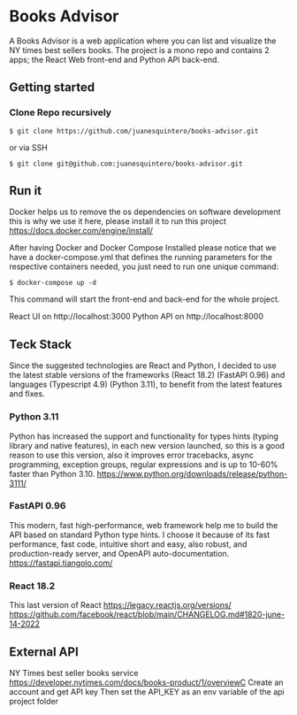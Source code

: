 # Books Advisor

A Books Advisor is a web application where you can list and visualize the NY times best sellers books.
The project is a mono repo and contains 2 apps; the React Web front-end and Python API back-end.

## Getting started


### Clone Repo recursively
```
$ git clone https://github.com/juanesquintero/books-advisor.git
```
or via SSH
```
$ git clone git@github.com:juanesquintero/books-advisor.git
```


## Run it

Docker helps us to remove the os dependencies on software development this is why we use it here, please install it to run this project https://docs.docker.com/engine/install/

After having Docker and Docker Compose Installed please notice that we have a docker-compose.yml that defines the running parameters for the respective containers needed, you just need to run one unique command:

```
$ docker-compose up -d
````

This command will start the front-end and back-end for the whole project.

React UI on http://localhost:3000
Python API on http://localhost:8000



## Teck Stack

Since the suggested technologies are React and Python, I decided to use the latest stable versions of the frameworks (React 18.2) (FastAPI 0.96) and languages (Typescript 4.9) (Python 3.11), to benefit from the latest features and fixes.


### Python 3.11
Python has increased the support and functionality for types hints (typing library and native features), in each new version launched, so this is a good reason to use this version, also it improves error tracebacks, async programming, exception groups, regular expressions and is up to 10-60% faster than Python 3.10.
https://www.python.org/downloads/release/python-3111/

### FastAPI 0.96
This modern, fast high-performance, web framework help me to build the API based on standard Python type hints.
I choose it because of its fast performance, fast code, intuitive short and easy, also robust, and production-ready server, and OpenAPI auto-documentation.
https://fastapi.tiangolo.com/

### React 18.2
This last version of React 
https://legacy.reactjs.org/versions/
https://github.com/facebook/react/blob/main/CHANGELOG.md#1820-june-14-2022



## External API 
NY Times best seller books service 
https://developer.nytimes.com/docs/books-product/1/overviewC
Create an account and get API key 
Then set the API_KEY as an env variable of the api project folder